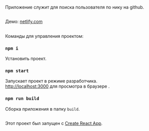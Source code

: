 Приложение служит для поиска пользователя по нику на github.
## 
Демо: [netlify.com](https://wizardly-raman-41f244.netlify.com/)
## 
Команды для управления проектом:
### `npm i`
Установить проект.<br>
### `npm start`
Запускает проект в режиме разработчика.<br>
[http://localhost:3000](http://localhost:3000) для просмотра в браузере .
### `npm run build`
Сборка приложения в папку `build`.<br>
## 
Этот проект был запущен с [Create React App](https://github.com/facebook/create-react-app).
